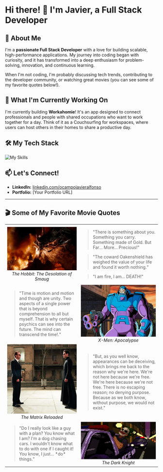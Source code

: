 # Hi there! 👋 I'm Javier, a Full Stack Developer

## 🚀 About Me

I'm a **passionate Full Stack Developer** with a love for building scalable, high-performance applications. My journey into coding began with curiosity, and it has transformed into a deep enthusiasm for problem-solving, innovation, and continuous learning.

When I'm not coding, I'm probably discussing tech trends, contributing to the developer community, or watching great movies (you can see some of my favorite quotes below!).

## 🌱 What I'm Currently Working On

I'm currently building **Workahomie**! It's an app designed to connect professionals and people with shared occupations who want to work together for a day. Think of it as a Couchsurfing for workspaces, where users can host others in their homes to share a productive day.

## 🛠️ My Tech Stack

![My Skills](https://skillicons.dev/icons?i=ts,js,react,nodejs,nestjs,flask,fastapi,postgres,mongodb,docker,linux,python)

## 📫 Let's Connect!

- **LinkedIn:** [linkedin.com/ocampojavieralfonso](https://www.linkedin.com/in/ocampojavieralfonso/)
- **Portfolio:** [Your Portfolio URL]

---

## 🎬 Some of My Favorite Movie Quotes

<table>
  <tr>
    <td align="center">
      <img src="images/smaug.gif" width="300"/>
      <br />
      <em>The Hobbit: The Desolation of Smaug</em>
    </td>
    <td>
      <blockquote>
        "There is something about you. Something you carry. Something made of Gold. But Far... More... Precious!"
      </blockquote>
      <blockquote>
        "The coward Oakenshield has weighed the value of your life and found it worth nothing."
      </blockquote>
      <blockquote>
        "I am fire, I am... DEATH!"
      </blockquote>
    </td>
  </tr>
  <tr>
    <td>
      <blockquote>
        "Time is motion and motion and though are unity. Two aspects of a single power that is beyond comprehension to all but myself. That is why certain psychics can see into the future. The mind can transcend the time!."
      </blockquote>
    </td>
    <td align="center">
      <img src="images/Apocalypse.jpeg" width="300"/>
      <br />
      <em>X-Men: Apocalypse</em>
    </td>
  </tr>
  <tr>
    <td align="center">
      <img src="images/smith.jpeg" width="300"/>
      <br />
      <em>The Matrix Reloaded</em>
    </td>
    <td>
      <blockquote>
        "But, as you well know, appearances can be deceiving, which brings me back to the reason why we're here. We're not here because we're free. We're here because we're not free. There is no escaping reason; no denying purpose. Because as we both know, without purpose, we would not exist."
      </blockquote>
    </td>
  </tr>
  <tr>
    <td>
        <blockquote>
            "Do I really look like a guy with a plan? You know what I am? I'm a dog chasing cars. I wouldn't know what to do with one if I caught it! You know, I just... *do* things."
        </blockquote>
    </td>
    <td align="center">
        <img src="images/joker.gif" width="300"/>
        <br />
        <em>The Dark Knight</em>
    </td>
  </tr>
</table>